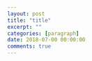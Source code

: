 ```yaml
---
layout: post
title: "title"
excerpt: ""
categories: [paragraph]
date: 2018-07-00 00:00:00
comments: true
---
```

